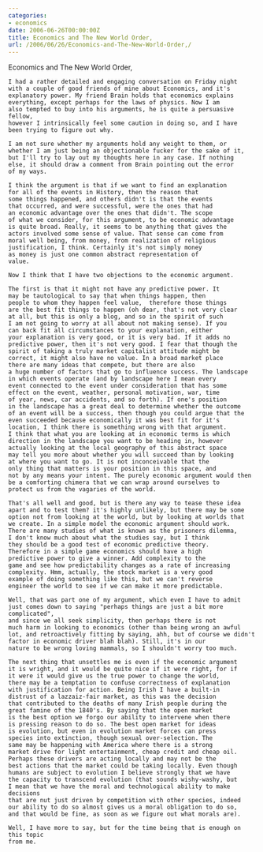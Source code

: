```yaml
---
categories:
- economics
date: 2006-06-26T00:00:00Z
title: Economics and The New World Order,
url: /2006/06/26/Economics-and-The-New-World-Order,/
---
```


Economics and The New World Order,
	
	I had a rather detailed and engaging conversation on Friday night
	with a couple of good friends of mine about Economics, and it's
	explanatory power. My friend Brain holds that economics explains
	everything, except perhaps for the laws of physics. Now I am
	also tempted to buy into his arguments, he is quite a persuasive fellow,
	however I intrinsically feel some caution in doing so, and I have
	been trying to figure out why.
	
	I am not sure whether my arguments hold any weight to them, or
	whether I am just being an objectionable fucker for the sake of it,
	but I'll try to lay out my thoughts here in any case. If nothing
	else, it should draw a comment from Brain pointing out the error 
	of my ways.
	
	I think the argument is that if we want to find an explanation 
	for all of the events in History, then the reason that 
	some things happened, and others didn't is that the events
	that occurred, and were successful, were the ones that had
	an economic advantage over the ones that didn't. The scope
	of what we consider, for this argument, to be economic advantage
	is quite broad. Really, it seems to be anything that gives the
	actors involved some sense of value. That sense can come from
	moral well being, from money, from realization of religious
	justification, I think. Certainly it's not simply money
	as money is just one common abstract representation of
	value. 
	 
	Now I think that I have two objections to the economic argument.
	
	The first is that it might not have any predictive power. It 
	may be tautological to say that when things happen, then
	people to whom they happen feel value,  therefore those things
	are the best fit things to happen (oh dear, that's not very clear
	at all, but this is only a blog, and so in the spirit of such
	I am not going to worry at all about not making sense). If you
	can back fit all circumstances to your explanation, either
	your explanation is very good, or it is very bad. If it adds no
	predictive power, then it's not very good. I fear that though the
	spirit of taking a truly market capitalist attitude might be 
	correct, it might also have no value. In a broad market place 
	there are many ideas that compete, but there are also 
	a huge number of factors that go to influence success. The landscape
	in which events operate (and by landscape here I mean every 
	event connected to the event under consideration that has some 
	effect on the event, weather, personal motivation, war, time
	of year, news, car accidents, and so forth). If one's position
	in the landscape has a great deal to determine whether the outcome
	of an event will be a success, then though you could argue that the
	even succeeded because economically it was best fit for it's 
	location, I think there is something wrong with that argument.
	I think that what you are looking at in economic terms is which 
	direction in the landscape you want to be heading in, however
	actually looking at the local geography of this abstract space
	may tell you more about whether you will succeed than by looking
	at where you want to go. It is not inconceivable that the 
	only thing that matters is your position in this space, and 
	not by any means your intent. The purely economic argument would then 
	be a comforting chimera that we can wrap around ourselves to 
	protect us from the vagaries of the world.
	
	That's all well and good, but is there any way to tease these idea
	apart and to test them? it's highly unlikely, but there may be some
	option not from looking at the world, but by looking at worlds that
	we create. In a simple model the economic argument should work. 
	There are many studies of what is known as the prisoners dilemma,
	I don't know much about what the studies say, but I think 
	they should be a good test of economic predictive theory.
	Therefore in a simple game economics should have a high 
	predictive power to give a winner. Add complexity to the 
	game and see how predictability changes as a rate of increasing
	complexity. Hmm, actually, the stock market is a very good 
	example of doing something like this, but we can't reverse 
	engineer the world to see if we can make it more predictable.
	
	Well, that was part one of my argument, which even I have to admit
	just comes down to saying "perhaps things are just a bit more complicated",
	and since we all seek simplicity, then perhaps there is not 
	much harm in looking to economics (other than being wrong an awful
	lot, and retroactively fitting by saying, ahh, but of course we didn't
	factor in economic driver blah blah). Still, it's in our
	nature to be wrong loving mammals, so I shouldn't worry too much.
	
	The next thing that unsettles me is even if the economic argument
	it is wright, and it would be quite nice if it were right, for if
	it were it would give us the true power to change the world, 
	there may be a temptation to confuse correctness of explanation
	with justification for action. Being Irish I have a built-in
	distrust of a lazzaiz-fair market, as this was the decision
	that contributed to the deaths of many Irish people during the 
	great famine of the 1840's. By saying that the open market
	is the best option we forgo our ability to intervene when there
	is pressing reason to do so. The best open market for ideas
	is evolution, but even in evolution market forces can press
	species into extinction, though sexual over-selection. The
	same may be happening with America where there is a strong
	market drive for light entertainment, cheap credit and cheap oil.
	Perhaps these drivers are acting locally and may not be the
	best actions that the market could be taking locally. Even though
	humans are subject to evolution I believe strongly that we have
	the capacity to transcend evolution (that sounds wishy-washy, but
	I mean that we have the moral and technological ability to make decisions
	that are nut just driven by competition with other species, indeed
	our ability to do so almost gives us a moral obligation to do so, 
	and that would be fine, as soon as we figure out what morals are).
	
	Well, I have more to say, but for the time being that is enough on this topic 
	from me.
	
	
	
	
